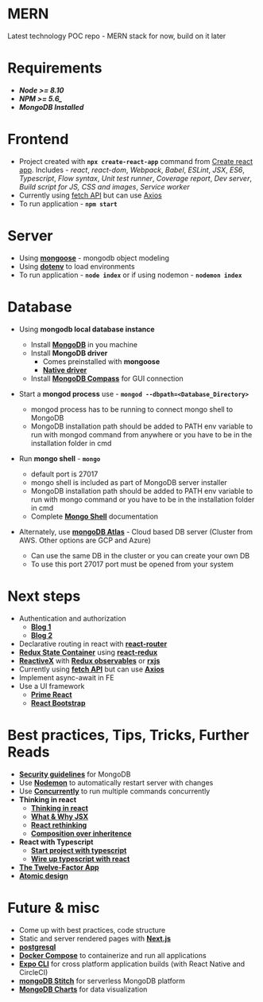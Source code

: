 # MERN
Latest technology POC repo - MERN stack for now, build on it later

# Requirements
* ***Node >= 8.10***
* ***NPM >= 5.6_***
* ***MongoDB Installed***

# Frontend
* Project created with **`npx create-react-app`** command from [Create react app](https://reactjs.org/docs/create-a-new-react-app.html). Includes - *react*, *react-dom*, *Webpack*, *Babel*, *ESLint*, *JSX*, *ES6*, *Typescript*, *Flow syntax*, *Unit test runner*, *Coverage report*, *Dev server*, *Build script for JS, CSS and images*, *Service worker*
* Currently using [fetch API](https://developer.mozilla.org/en-US/docs/Web/API/Fetch_API) but can use [Axios](https://github.com/axios/axios)
* To run application - **`npm start`**

# Server
* Using [**mongoose**](https://mongoosejs.com/) - mongodb object modeling
* Using [**dotenv**](https://www.npmjs.com/package/dotenv) to load environments
* To run application - **`node index`** or if using nodemon - **`nodemon index`**

# Database
* Using **mongodb local database instance**
  - Install [**MongoDB**](https://docs.mongodb.com/manual/tutorial/install-mongodb-on-windows/) in you machine
  - Install **MongoDB driver**
    - Comes preinstalled with **mongoose**
    - [**Native driver**](http://mongodb.github.io/node-mongodb-native/3.4/quick-start/quick-start/)
  - Install [**MongoDB Compass**](https://www.mongodb.com/products/compass) for GUI connection
* Start a **mongod process** use - **`mongod --dbpath=<Database_Directory>`**
  - mongod process has to be running to connect mongo shell to MongoDB
  - MongoDB installation path should be added to PATH env variable to run with mongod command from anywhere or you have to be in the installation folder in cmd
* Run **mongo shell** - **`mongo`**
  - default port is 27017
  - mongo shell is included as part of MongoDB server installer
  - MongoDB installation path should be added to PATH env variable to run with mongo command or you have to be in the installation folder in cmd
  - Complete [**Mongo Shell**](https://docs.mongodb.com/manual/mongo/) documentation

* Alternately, use [**mongoDB Atlas**](https://www.mongodb.com/cloud/atlas) - Cloud based DB server (Cluster from AWS. Other options are GCP and Azure)
  - Can use the same DB in the cluster or you can create your own DB
  - To use this port 27017 port must be opened from your system

# Next steps
* Authentication and authorization
  - [**Blog 1**](https://medium.com/swlh/jwt-authentication-authorization-in-nodejs-express-mongodb-rest-apis-2019-ad14ec818122)
  - [**Blog 2**](https://medium.com/quick-code/handling-authentication-and-authorization-with-node-7f9548fedde8)
* Declarative routing in react with [**react-router**](https://www.npmjs.com/package/react-router)
* [**Redux State Container**](https://redux.js.org/) using [**react-redux**](https://react-redux.js.org/introduction/quick-start)
* [**ReactiveX**](http://reactivex.io/) with [**Redux observables**](https://redux-observable.js.org/) or [**rxjs**](https://rxjs-dev.firebaseapp.com/)
* Currently using [**fetch API**](https://developer.mozilla.org/en-US/docs/Web/API/Fetch_API) but can use [**Axios**](https://github.com/axios/axios)
* Implement async-await in FE
* Use a UI framework
  - [**Prime React**](https://www.primefaces.org/primereact/#/)
  - [**React Bootstrap**](https://react-bootstrap.github.io/)

# Best practices, Tips, Tricks, Further Reads
* [**Security guidelines**](https://docs.mongodb.com/manual/administration/security-checklist/) for MongoDB
* Use [**Nodemon**](https://www.npmjs.com/package/nodemon) to automatically restart server with changes
* Use [**Concurrently**](https://www.npmjs.com/package/concurrently) to run multiple commands concurrently
* **Thinking in react**
  - [**Thinking in react**](https://reactjs.org/docs/thinking-in-react.html)
  - [**What & Why JSX**](https://reactjs.org/docs/introducing-jsx.html)
  - [**React rethinking**](https://www.youtube.com/watch?v=x7cQ3mrcKaY)
  - [**Composition over inheritence**](https://reactjs.org/docs/composition-vs-inheritance.html)
* **React with Typescript**
  - [**Start project with typescript**](https://create-react-app.dev/docs/adding-typescript/)
  - [**Wire up typescript with react**](https://www.typescriptlang.org/docs/handbook/react-&-webpack.html)
* [**The Twelve-Factor App**](https://12factor.net/)
* [**Atomic design**](https://bradfrost.com/blog/post/atomic-web-design/)

# Future & misc
* Come up with best practices, code structure
* Static and server rendered pages with [**Next.js**](https://nextjs.org/learn/basics/getting-started)
* [**postgresql**](https://www.postgresql.org/docs/)
* [**Docker Compose**](https://docs.docker.com/compose/) to containerize and run all applications
* [**Expo CLI**](https://expo.io/) for cross platform application builds (with React Native and CircleCI)
* [**mongoDB Stitch**](https://www.mongodb.com/cloud/stitch) for serverless MongoDB platform
* [**MongoDB Charts**](https://docs.mongodb.com/charts/master/) for data visualization